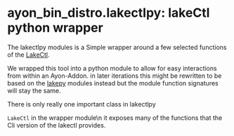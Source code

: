 # ayon_bin_distro.lakectlpy: lakeCtl python wrapper

The lakectlpy modules is a Simple wrapper around a few selected functions of the
[LakeCtl](https://docs.lakefs.io/reference/cli.html).

We wrapped this tool into a python module to allow for easy interactions from
within an Ayon-Addon. in later iterations this might be rewritten to be based on
the [lakepy](https://pypi.org/project/lakepy/) modules instead but the module
function signatures will stay the same.

There is only really one important class in lakectlpy

`LakeCtl` in the wrapper module\n it exposes many of the functions that the Cli
version of the lakectl provides.

